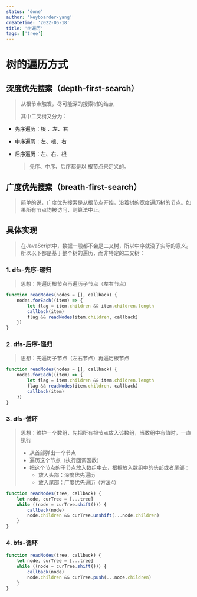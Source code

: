 ```yaml
---
status: 'done'
author: 'keyboarder-yang'
createTime: '2022-06-18'
title: '树遍历'
tags: ['tree']
---
```




# 树的遍历方式

## 深度优先搜索（depth-first-search）

> 从根节点触发，尽可能深的搜索树的结点
>
> 其中二叉树又分为：

+ 先序遍历：根 、左、右

+ 中序遍历：左、根、右

+ 后序遍历：左、右、根

  > 先序、中序、后序都是以 根节点来定义的。

## 广度优先搜索（breath-first-search）

> 简单的说，广度优先搜索是从根节点开始，沿着树的宽度遍历树的节点。如果所有节点均被访问，则算法中止。

## 具体实现

> 在JavaScript中，数据一般都不会是二叉树，所以中序就没了实际的意义。所以以下都是基于整个树的遍历，而非特定的二叉树：

### 1. dfs-先序-递归

> 思想：先遍历根节点再遍历子节点（左右节点）

```javascript
function readNodes(nodes = [], callback) {
    nodes.forEach((item) => {
        let flag = item.children && item.children.length
        callback(item)
        flag && readNodes(item.children, callback)
    })
}
```

### 2. dfs-后序-递归

> 思想：先遍历子节点（左右节点）再遍历根节点

```javascript
function readNodes(nodes = [], callback) {
    nodes.forEach((item) => {
        let flag = item.children && item.children.length
        flag && readNodes(item.children, callback)
        callback(item)
    })
}
```

### 3. dfs-循环

> 思想：维护一个数组，先把所有根节点放入该数组，当数组中有值时，一直执行
>
> + 从首部弹出一个节点
> + 遍历这个节点（执行回调函数）
> + 把这个节点的子节点放入数组中去，根据放入数组中的头部或者尾部：
>   + 放入头部：深度优先遍历
>   + 放入尾部：广度优先遍历（方法4）

```javascript
function readNodes(tree, callback) {
    let node, curTree = [...tree]
    while ((node = curTree.shift())) {
        callback(node)
        node.children && curTree.unshift(...node.children)
    }
}
```

### 4. bfs-循环

```javascript
function readNodes(tree, callback) {
    let node, curTree = [...tree]
    while ((node = curTree.shift())) {
        callback(node)
        node.children && curTree.push(...node.children)
    }
}
```


